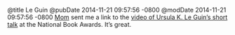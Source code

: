 @title Le Guin
@pubDate 2014-11-21 09:57:56 -0800
@modDate 2014-11-21 09:57:56 -0800
<a href="https://twitter.com/maggiejdavis">Mom</a> sent me a link to the <a href="http://www.npr.org/blogs/thetwo-way/2014/11/20/365434149/book-news-ursula-k-le-guin-steals-the-show-at-the-national-book-awards?sc=ipad&f=1008">video of Ursula K. Le Guin’s short talk</a> at the National Book Awards. It’s great.
